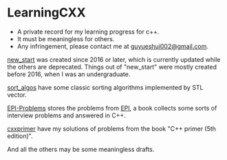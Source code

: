 LearningCXX
===========

- A private record for my learning progress for c++.
- It must be meaningless for others.
- Any infringement, please contact me at [guyueshui002@gmail.com](mailto:guyueshui002@gmail.com).

[new_start](/new_start) was created since 2016 or later, which is currently updated while the others are deprecated. Things out of "new_start" were mostly created before 2016, when I was an undergraduate.

[sort_algos](/sort_algos) have some classic sorting algorithms implemented by STL vector.

[EPI-Problems](/EPI-Prblems) stores the problems from [EPI](https://elementsofprogramminginterviews.com/), a book collects some sorts of interview problems and answered in C++.

[cxxprimer](/new_start/cxxprimer) have my solutions of problems from the book "C++ primer (5th edition)".

And all the others may be some meaningless drafts.
